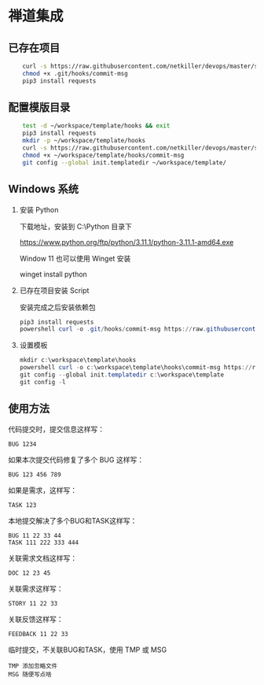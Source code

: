 # 禅道集成

## 已存在项目

```bash
    curl -s https://raw.githubusercontent.com/netkiller/devops/master/share/git/hooks/commit-msg -o .git/hooks/commit-msg
    chmod +x .git/hooks/commit-msg
    pip3 install requests
```

## 配置模版目录

```bash
    test -d ~/workspace/template/hooks && exit
    pip3 install requests
    mkdir -p ~/workspace/template/hooks
    curl -s https://raw.githubusercontent.com/netkiller/devops/master/share/git/hooks/commit-msg -o ~/workspace/template/hooks/commit-msg
    chmod +x ~/workspace/template/hooks/commit-msg
    git config --global init.templatedir ~/workspace/template/
```

## Windows 系统


1. 安装 Python 

    下载地址，安装到 C:\Python 目录下

    https://www.python.org/ftp/python/3.11.1/python-3.11.1-amd64.exe

    Window 11 也可以使用 Winget 安装

    winget install python
        
1. 已存在项目安装 Script

    安装完成之后安装依赖包

    ```powershell
    pip3 install requests
    powershell curl -o .git/hooks/commit-msg https://raw.githubusercontent.com/netkiller/devops/master/share/git/zentao/hooks/commit-msg 
    ```

1. 设置模板

    ```powershell
    mkdir c:\workspace\template\hooks
    powershell curl -o c:\workspace\template\hooks\commit-msg https://raw.githubusercontent.com/netkiller/devops/master/share/git/zentao/hooks/commit-msg 
    git config --global init.templatedir c:\workspace\template
    git config -l
    ```

## 使用方法

代码提交时，提交信息这样写：

```
BUG 1234
```

如果本次提交代码修复了多个 BUG 这样写：

```
BUG 123 456 789
```

如果是需求，这样写：

```    
TASK 123
```

本地提交解决了多个BUG和TASK这样写：

```
BUG 11 22 33 44
TASK 111 222 333 444
```

关联需求文档这样写：

```
DOC 12 23 45
```

关联需求这样写：

```
STORY 11 22 33 
```

关联反馈这样写：

```
FEEDBACK 11 22 33
```

临时提交，不关联BUG和TASK，使用 TMP 或 MSG

```
TMP 添加忽略文件
MSG 随便写点啥
```